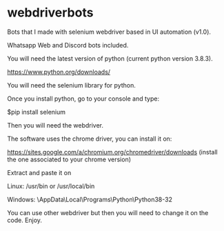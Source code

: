 # webdriverbots
Bots that I made with selenium webdriver based in UI automation (v1.0).


Whatsapp Web and Discord bots included.

You will need the latest version of python (current python version 3.8.3).

https://www.python.org/downloads/ 

You will need the selenium library for python. 

Once you install python, go to your console and type: 

$pip install selenium 

Then you will need the webdriver.

The software uses the chrome driver, you can install it on: 

https://sites.google.com/a/chromium.org/chromedriver/downloads (install the one associated to your chrome version) 

Extract and paste it on 

Linux: /usr/bin or /usr/local/bin 

Windows: \AppData\Local\Programs\Python\Python38-32 

You can use other webdriver but then you will need to change it on the code. Enjoy.
